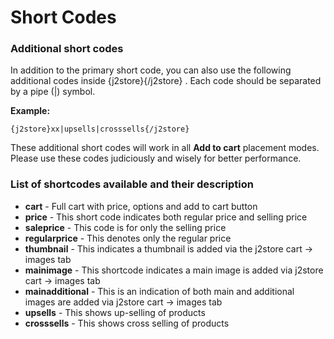 # Short Codes

### Additional short codes
In addition to the primary short code, you can also use the following additional codes inside {j2store}{/j2store} . Each code should be separated by a pipe (|) symbol.

**Example:**
    
    {j2store}xx|upsells|crosssells{/j2store}
    
    
These additional short codes will work in all **Add to cart** placement modes. Please use these codes judiciously and wisely for better performance.

### List of shortcodes available and their description

* **cart** - Full cart with price, options and add to cart button
* **price** - This short code indicates both regular price and selling price
* **saleprice** - This code is for only the selling price
* **regularprice**  - This denotes only the regular price
* **thumbnail** - This indicates a thumbnail is added via the j2store cart -> images tab
* **mainimage** - This shortcode indicates a main image is added via j2store cart -> images tab
* **mainadditional** - This is an indication of both main and additional images are added via j2store cart -> images tab
* **upsells** - This shows up-selling of products
* **crosssells** - This shows cross selling of products